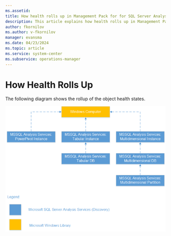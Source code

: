 ```yaml
---
ms.assetid: 
title: How health rolls up in Management Pack for for SQL Server Analysis Services
description: This article explains how health rolls up in Management Pack for SQL Server Analysis Services
author: fkornilov
ms.author: v-fkornilov
manager: evansma
ms.date: 04/23/2024
ms.topic: article
ms.service: system-center
ms.subservice: operations-manager
---
```


# How Health Rolls Up

The following diagram shows the rollup of the object health states.

![Diagram of health Rolls Up.](./media/analysis-services-management-pack/health-rolls-up.png)
